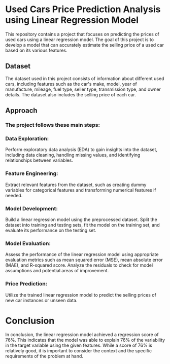 # Used Cars Price Prediction Analysis using Linear Regression Model
This repository contains a project that focuses on predicting the prices of used cars using a linear regression model. The goal of this project is to develop a model that can accurately estimate the selling price of a used car based on its various features.

## Dataset
The dataset used in this project consists of information about different used cars, including features such as the car's make, model, year of manufacture, mileage, fuel type, seller type, transmission type, and owner details. The dataset also includes the selling price of each car.

## Approach
### The project follows these main steps:

### Data Exploration: 
Perform exploratory data analysis (EDA) to gain insights into the dataset, including data cleaning, handling missing values, and identifying relationships between variables.

### Feature Engineering: 
Extract relevant features from the dataset, such as creating dummy variables for categorical features and transforming numerical features if needed.

### Model Development: 
Build a linear regression model using the preprocessed dataset. Split the dataset into training and testing sets, fit the model on the training set, and evaluate its performance on the testing set.

### Model Evaluation: 
Assess the performance of the linear regression model using appropriate evaluation metrics such as mean squared error (MSE), mean absolute error (MAE), and R-squared score. Analyze the residuals to check for model assumptions and potential areas of improvement.

### Price Prediction: 
Utilize the trained linear regression model to predict the selling prices of new car instances or unseen data.

# Conclusion
In conclusion, the linear regression model achieved a regression score of 76%. This indicates that the model was able to explain 76% of the variability in the target variable using the given features. While a score of 76% is relatively good, it is important to consider the context and the specific requirements of the problem at hand.
